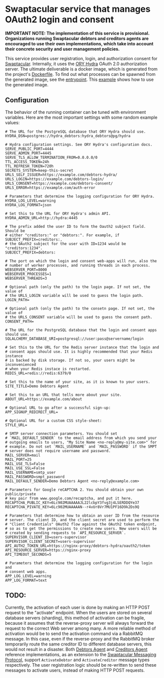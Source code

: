 Swaptacular service that manages OAuth2 login and consent
=========================================================

**IMPORTANT NOTE: The implementation of this service is
provisional. Organizations running Swaptacular debtors and creditors
agents are encouraged to use their own implementations, which take
into account their concrete security and user management policies.**

This service provides user registration, login, and authorization
consent for [Swaptacular]. Internally, it uses the [ORY Hydra] OAuth
2.0 authorization server. The ultimate deliverable is a docker image,
which is generated from the project's
[Dockerfile](../master/Dockerfile). To find out what processes can be
spawned from the generated image, see the
[entrypoint](../master/docker/entrypoint.sh). This
[example](https://github.com/swaptacular/swpt_debtors/blob/master/docker-compose-all.yml)
shows how to use the generated image.


Configuration
-------------

The behavior of the running container can be tuned with environment
variables. Here are the most important settings with some random
example values:

```shell
# The URL for the PostgreSQL database that ORY Hydra should use.
HYDRA_DSN=postgres://hydra_debtors:hydra_debtors@pg/hydra

# Hydra configuration settings. See ORY Hydra's configuration docs.
SERVE_PUBLIC_PORT=4444
SERVE_ADMIN_PORT=4445
SERVE_TLS_ALLOW_TERMINATION_FROM=0.0.0.0/0
TTL_ACCESS_TOKEN=24h
TTL_REFRESH_TOKEN=720h
SECRETS_SYSTEM=keep-this-secret
URLS_SELF_ISSUER=https://example.com/debtors-hydra/
URLS_LOGIN=https://example.com/debtors-login/
URLS_CONSENT=https://example.com/debtors-consent/
URLS_ERROR=https://example.com/auth-error

# Parameters that determine the logging configuration for ORY Hydra.
HYDRA_LOG_LEVEL=warning
HYDRA_LOG_FORMAT=json

# Set this to the URL for ORY Hydra's admin API.
HYDRA_ADMIN_URL=http://hydra:4445

# The prefix added the user ID to form the Oauth2 subject field. Should be
# either "creditors:" or "debtors:". For example, if SUBJECT_PREFIX=creditors:,
# the OAuth2 subject for the user with ID=1234 would be "creditors:1234".
SUBJECT_PREFIX=debtors:

# The port on which the login and consent web-apps will run, also the
# number of worker processes, and running threads in each process.
WEBSERVER_PORT=8000
WEBSERVER_PROCESSES=1
WEBSERVER_THREADS=3

# Optional path (only the path) to the login page. If not set, the value of
# the URLS_LOGIN variable will be used to guess the login path.
LOGIN_PATH=

# Optional path (only the path) to the consetn page. If not set, the value of
# the URLS_CONSENT variable will be used to guess the consent path.
CONSENT_PATH=

# The URL for the PostgreSQL database that the login and consent apps should use.
SQLALCHEMY_DATABASE_URI=postgresql://user:pass@servername/login

# Set this to the URL for the Redis server instance that the login and
# consent apps should use. It is highly recommended that your Redis instance
# is backed by disk storage. If not so, your users might be inconvenienced
# when your Redis instace is restarted.
REDIS_URL=redis://redis:6379/0

# Set this to the name of your site, as it is known to your users.
SITE_TITLE=Demo Debtors Agent

# Set this to an URL that tells more about your site.
ABOUT_URL=https://example.com/about

# Optional URL to go after a successful sign-up:
APP_SIGNUP_REDIRECT_URL=

# Optional URL for a custom CSS style-sheet:
STYLE_URL=

# SMTP server connection parameters. You should set
# `MAIL_DEFAULT_SENDER` to the email address from which you send your
# outgoing emails to users, "My Site Name <no-reply@my-site.com>" for
# example. Do not set `MAIL_USERNAME` and `MAIL_PASSWORD` if the SMPT
# server does not require username and password.
MAIL_SERVER=mail
MAIL_PORT=25
MAIL_USE_TLS=False
MAIL_USE_SSL=False
MAIL_USERNAME=smtp_user
MAIL_PASSWORD=smpt_password
MAIL_DEFAULT_SENDER=Demo Debtors Agent <no-reply@example.com>

# Parameters for Google reCAPTCHA 2. You should obtain your own public/private
# key pair from www.google.com/recaptcha, and put it here.
RECAPTCHA_PUBLIC_KEY=6Lc902MUAAAAAJL22lcbpY3fvg3j4LSERDDQYe37
RECAPTCHA_PIVATE_KEY=6Lc902MUAAAAAN--r4vUr8Vr7MU1PF16D9k2Ds9Q

# Parameters that determine how to obtain an user ID from the resource
# server. The client ID, and the client secret are used to perform the
# "Client Credentials" OAuth2 flow against the OAuth2 token endpoint,
# so as to get the permissions to create new users. New users will be
# created by sending requests to `API_RESOURCE_SERVER`.
SUPERVISOR_CLIENT_ID=users-supervisor
SUPERVISOR_CLIENT_SECRET=users-supervisor
API_AUTH2_TOKEN_URL=https://nginx-proxy/debtors-hydra/oauth2/token
API_RESOURCE_SERVER=https://nginx-proxy
API_TIMEOUT_SECONDS=5

# Parameters that determine the logging configuration for the login and
# consent web apps.
APP_LOG_LEVEL=warning
APP_LOG_FORMAT=text
```


TODO:
-----

Currently, the activation of each user is done by making an
HTTP POST request to the "activate" endpoint. When the users are
stored on several database servers (sharding), this method of
activation can be fragile, because it assumes that the reverse-proxy
server will always forward the request to the correct Web server among
many. A more reliable method of activation would be to send the
activation command via a RabbitMQ message. In this case, even if the
reverse-proxy and the RabbitMQ broker temporarily route the same
creditor ID to different database servers, this would not result in a
disaster. Both [Debtors Agent] and [Creditors Agent] reference
implementations, as an extension to the [Swaptacular Messaging
Protocol], support `ActivateDebtor` and `ActivateCreditor` message
types respectively. The user registration logic should be re-written
to send these messages to activate users, instead of making HTTP POST
requests.



[Swaptacular]: https://swaptacular.github.io/overview
[ORY Hydra]: https://www.ory.sh/hydra/docs/
[Debtors Agent]: https://github.com/swaptacular/swpt_debtors
[Creditors Agent]: https://github.com/swaptacular/swpt_creditors
[Swaptacular Messaging Protocol]: https://github.com/swaptacular/swpt_accounts/blob/master/protocol.rst
